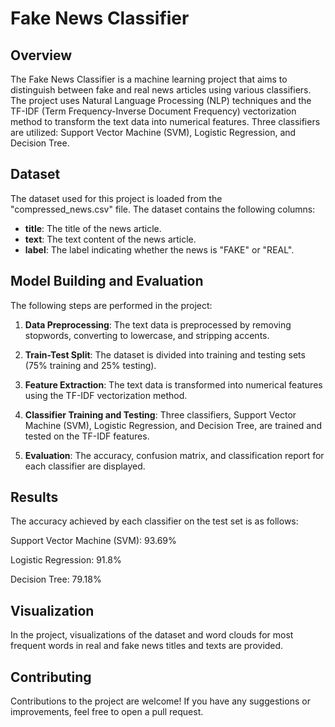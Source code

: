 # **Fake News Classifier**

## **Overview**

The Fake News Classifier is a machine learning project that aims to distinguish between fake and real news articles using various classifiers. The project uses Natural Language Processing (NLP) techniques and the TF-IDF (Term Frequency-Inverse Document Frequency) vectorization method to transform the text data into numerical features. Three classifiers are utilized: Support Vector Machine (SVM), Logistic Regression, and Decision Tree.

## **Dataset**

The dataset used for this project is loaded from the "compressed_news.csv" file. The dataset contains the following columns:

* **title**: The title of the news article.
* **text**: The text content of the news article.
* **label**: The label indicating whether the news is "FAKE" or "REAL".

## **Model Building and Evaluation**

The following steps are performed in the project:

1. **Data Preprocessing**: The text data is preprocessed by removing stopwords, converting to lowercase, and stripping accents.

2. **Train-Test Split**: The dataset is divided into training and testing sets (75% training and 25% testing).

3. **Feature Extraction**: The text data is transformed into numerical features using the TF-IDF vectorization method.

4. **Classifier Training and Testing**: Three classifiers, Support Vector Machine (SVM), Logistic Regression, and Decision Tree, are trained and tested on the TF-IDF features.

5. **Evaluation**: The accuracy, confusion matrix, and classification report for each classifier are displayed.

## **Results**

The accuracy achieved by each classifier on the test set is as follows:

Support Vector Machine (SVM): 93.69%

Logistic Regression: 91.8%

Decision Tree: 79.18%

## **Visualization**

In the project, visualizations of the dataset and word clouds for most frequent words in real and fake news titles and texts are provided.

## **Contributing**

Contributions to the project are welcome! If you have any suggestions or improvements, feel free to open a pull request.
